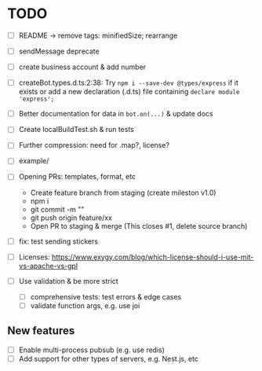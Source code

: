 # TODO

- [ ] README -> remove tags: minifiedSize; rearrange
- [ ] sendMessage deprecate
- [ ] create business account & add number
- [ ] createBot.types.d.ts:2:38: Try `npm i --save-dev @types/express` if it exists or add a new declaration (.d.ts) file containing `declare module 'express';`
- [ ] Better documentation for data in `bot.on(...)` & update docs
- [ ] Create localBuildTest.sh & run tests
- [ ] Further compression: need for .map?, license?

- [ ] example/
- [ ] Opening PRs: templates, format, etc
  - Create feature branch from staging (create mileston v1.0)
  - npm i
  - git commit -m ""
  - git push origin feature/xx
  - Open PR to staging & merge (This closes #1, delete source branch)
- [ ] fix: test sending stickers
- [ ] Licenses: https://www.exygy.com/blog/which-license-should-i-use-mit-vs-apache-vs-gpl
- [ ] Use validation & be more strict
  - [ ] comprehensive tests: test errors & edge cases
  - [ ] validate function args, e.g. use joi

## New features

- [ ] Enable multi-process pubsub (e.g. use redis)
- [ ] Add support for other types of servers, e.g. Nest.js, etc
